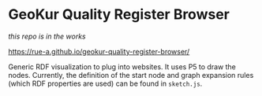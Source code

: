 # GeoKur Quality Register Browser

*this repo is in the works*

https://rue-a.github.io/geokur-quality-register-browser/

Generic RDF visualization to plug into websites. It uses P5 to draw the nodes. Currently, the definition of the start node and graph expansion rules (which RDF properties are used) can be found in `sketch.js`.
